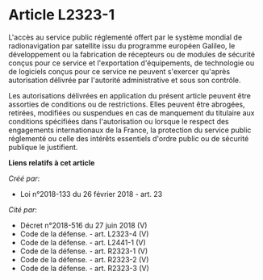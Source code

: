 # Article L2323-1

L'accès au service public réglementé offert par le système mondial de radionavigation par satellite issu du programme
européen Galileo, le développement ou la fabrication de récepteurs ou de modules de sécurité conçus pour ce service et
l'exportation d'équipements, de technologie ou de logiciels conçus pour ce service ne peuvent s'exercer qu'après autorisation
délivrée par l'autorité administrative et sous son contrôle.

Les autorisations délivrées en application du présent article peuvent être assorties de conditions ou de restrictions. Elles
peuvent être abrogées, retirées, modifiées ou suspendues en cas de manquement du titulaire aux conditions spécifiées dans
l'autorisation ou lorsque le respect des engagements internationaux de la France, la protection du service public réglementé
ou celle des intérêts essentiels d'ordre public ou de sécurité publique le justifient.

**Liens relatifs à cet article**

_Créé par_:

  - Loi n°2018-133 du 26 février 2018 - art. 23

_Cité par_:

  - Décret n°2018-516 du 27 juin 2018 (V)
  - Code de la défense. - art. L2323-4 (V)
  - Code de la défense. - art. L2441-1 (V)
  - Code de la défense. - art. R2323-1 (V)
  - Code de la défense. - art. R2323-2 (V)
  - Code de la défense. - art. R2323-3 (V)

